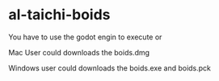 # al-taichi-boids


You have to use the godot engin to execute or

Mac User could downloads the boids.dmg

Windows user could downloads the boids.exe and boids.pck

